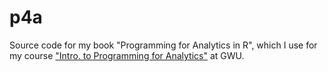 # p4a

Source code for my book "Programming for Analytics in R", which I use for my course ["Intro. to Programming for Analytics"](https://p4a.seas.gwu.edu/) at GWU.

